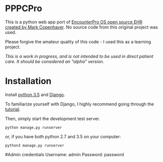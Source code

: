 # PPPCPro
This is a python web app port of [EncounterPro OS open source EHR created by Mark Copenhaver](http://encounterpro.org/).  No source code from this original project was used.

Please forgive the amateur quality of this code - I used this as a learning project.  

*This is a work in progress, and is not intended to be used in direct patient care. It should be considered an "alpha" version.*

# Installation

Install [python 3.5](https://www.python.org/downloads/) and [Django](https://www.djangoproject.com/download/). 

To familiarize yourself with Django, I highly recommend going through the [tutorial](https://docs.djangoproject.com/en/1.9/).

Then, simply start the development test server.
```
python manage.py runserver
```
or, if you have both python 2.7 and 3.5 on your computer:
```
python3 manage.py runserver
```

#Admin credentials 
Username: admin
Password: password

